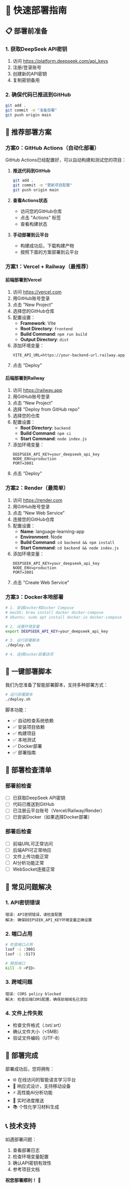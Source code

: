 # 🚀 快速部署指南

## 📋 部署前准备

### 1. 获取DeepSeek API密钥
1. 访问 https://platform.deepseek.com/api_keys
2. 注册/登录账号
3. 创建新的API密钥
4. 复制密钥备用

### 2. 确保代码已推送到GitHub
```bash
git add .
git commit -m "准备部署"
git push origin main
```

## 🎯 推荐部署方案

### 方案0：GitHub Actions（自动化部署）

GitHub Actions已经配置好，可以自动构建和测试您的项目：

1. **推送代码到GitHub**
   ```bash
   git add .
   git commit -m "更新项目配置"
   git push origin main
   ```

2. **查看Actions状态**
   - 访问您的GitHub仓库
   - 点击 "Actions" 标签
   - 查看构建状态

3. **手动部署到云平台**
   - 构建成功后，下载构建产物
   - 按照下面的方案部署到云平台

### 方案1：Vercel + Railway（最推荐）

#### 前端部署到Vercel
1. 访问 https://vercel.com
2. 用GitHub账号登录
3. 点击 "New Project"
4. 选择您的GitHub仓库
5. 配置设置：
   - **Framework**: Vite
   - **Root Directory**: `frontend`
   - **Build Command**: `npm run build`
   - **Output Directory**: `dist`
6. 添加环境变量：
   ```
   VITE_API_URL=https://your-backend-url.railway.app
   ```
7. 点击 "Deploy"

#### 后端部署到Railway
1. 访问 https://railway.app
2. 用GitHub账号登录
3. 点击 "New Project"
4. 选择 "Deploy from GitHub repo"
5. 选择您的仓库
6. 配置设置：
   - **Root Directory**: `backend`
   - **Build Command**: `npm ci`
   - **Start Command**: `node index.js`
7. 添加环境变量：
   ```
   DEEPSEEK_API_KEY=your_deepseek_api_key
   NODE_ENV=production
   PORT=3001
   ```
8. 点击 "Deploy"

### 方案2：Render（最简单）

1. 访问 https://render.com
2. 用GitHub账号登录
3. 点击 "New Web Service"
4. 连接您的GitHub仓库
5. 配置设置：
   - **Name**: language-learning-app
   - **Environment**: Node
   - **Build Command**: `cd backend && npm install`
   - **Start Command**: `cd backend && node index.js`
6. 添加环境变量：
   ```
   DEEPSEEK_API_KEY=your_deepseek_api_key
   NODE_ENV=production
   PORT=3001
   ```
7. 点击 "Create Web Service"

### 方案3：Docker本地部署

```bash
# 1. 安装Docker和Docker Compose
# macOS: brew install docker docker-compose
# Ubuntu: sudo apt install docker.io docker-compose

# 2. 设置环境变量
export DEEPSEEK_API_KEY=your_deepseek_api_key

# 3. 运行部署脚本
./deploy.sh

# 4. 选择Docker部署选项
```

## 🔧 一键部署脚本

我们为您准备了智能部署脚本，支持多种部署方式：

```bash
# 运行部署脚本
./deploy.sh
```

脚本功能：
- ✅ 自动检查系统依赖
- ✅ 安装项目依赖
- ✅ 构建项目
- ✅ 本地测试
- ✅ Docker部署
- ✅ 部署指南

## 📝 部署检查清单

### 部署前检查
- [ ] 已获取DeepSeek API密钥
- [ ] 代码已推送到GitHub
- [ ] 已注册云平台账号（Vercel/Railway/Render）
- [ ] 已安装Docker（如果选择Docker部署）

### 部署后检查
- [ ] 前端URL可正常访问
- [ ] 后端API可正常响应
- [ ] 文件上传功能正常
- [ ] AI分析功能正常
- [ ] WebSocket连接正常

## 🐛 常见问题解决

### 1. API密钥错误
```
错误: API密钥错误，请检查配置
解决: 确保DEEPSEEK_API_KEY环境变量正确设置
```

### 2. 端口占用
```bash
# 检查端口占用
lsof -i :3001
lsof -i :5173

# 释放端口
kill -9 <PID>
```

### 3. 跨域问题
```
错误: CORS policy blocked
解决: 检查后端CORS配置，确保前端域名已添加
```

### 4. 文件上传失败
- 检查文件格式（.txt/.srt）
- 确认文件大小（<5MB）
- 验证文件编码（UTF-8）

## 🎉 部署完成

部署成功后，您将拥有：
- 🌐 在线访问的智能语言学习平台
- 📱 响应式设计，支持移动设备
- ⚡ 高性能AI分析功能
- 🔄 实时进度推送
- 📚 个性化学习材料生成

## 📞 技术支持

如遇部署问题：
1. 查看部署日志
2. 检查环境变量配置
3. 确认API密钥有效性
4. 参考项目文档

**祝您部署顺利！** 🚀 